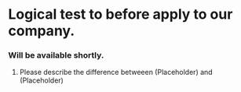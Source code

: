# Logical test to before apply to our company.
### Will be available shortly.

1) Please describe the difference betweeen (Placeholder) and (Placeholder)
